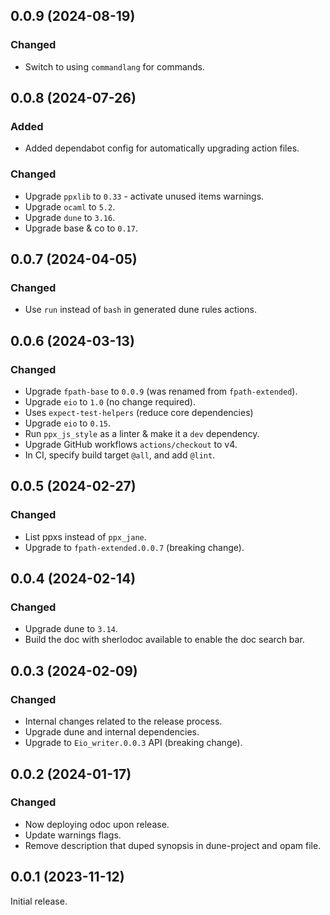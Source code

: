 ## 0.0.9 (2024-08-19)

### Changed

- Switch to using `commandlang` for commands.

## 0.0.8 (2024-07-26)

### Added

- Added dependabot config for automatically upgrading action files.

### Changed

- Upgrade `ppxlib` to `0.33` - activate unused items warnings.
- Upgrade `ocaml` to `5.2`.
- Upgrade `dune` to `3.16`.
- Upgrade base & co to `0.17`.

## 0.0.7 (2024-04-05)

### Changed

- Use `run` instead of `bash` in generated dune rules actions.

## 0.0.6 (2024-03-13)

### Changed

- Upgrade `fpath-base` to `0.0.9` (was renamed from `fpath-extended`).
- Upgrade `eio` to `1.0` (no change required).
- Uses `expect-test-helpers` (reduce core dependencies)
- Upgrade `eio` to `0.15`.
- Run `ppx_js_style` as a linter & make it a `dev` dependency.
- Upgrade GitHub workflows `actions/checkout` to v4.
- In CI, specify build target `@all`, and add `@lint`.

## 0.0.5 (2024-02-27)

### Changed

- List ppxs instead of `ppx_jane`.
- Upgrade to `fpath-extended.0.0.7` (breaking change).

## 0.0.4 (2024-02-14)

### Changed

- Upgrade dune to `3.14`.
- Build the doc with sherlodoc available to enable the doc search bar.

## 0.0.3 (2024-02-09)

### Changed

- Internal changes related to the release process.
- Upgrade dune and internal dependencies.
- Upgrade to `Eio_writer.0.0.3` API (breaking change).

## 0.0.2 (2024-01-17)

### Changed

- Now deploying odoc upon release.
- Update warnings flags.
- Remove description that duped synopsis in dune-project and opam file.

## 0.0.1 (2023-11-12)

Initial release.
